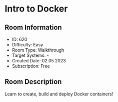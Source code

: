 ﻿# Intro to Docker

## Room Information
- ID: 620
- Difficulty: Easy
- Room Type: Walkthrough
- Target Systems: -
- Created Date: 02.05.2023
- Subscription: Free

## Room Description
Learn to create, build and deploy Docker containers!
